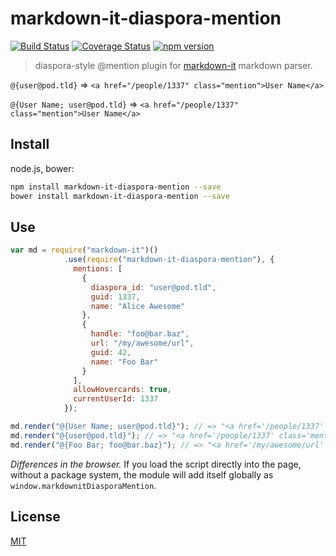 # markdown-it-diaspora-mention

[![Build Status](https://img.shields.io/travis/diaspora/markdown-it-diaspora-mention/master.svg?style=flat)](https://travis-ci.org/diaspora/markdown-it-diaspora-mention)
[![Coverage Status](https://coveralls.io/repos/github/diaspora/markdown-it-diaspora-mention/badge.svg?branch=master)](https://coveralls.io/github/diaspora/markdown-it-diaspora-mention?branch=master)
[![npm version](https://img.shields.io/npm/v/markdown-it-diaspora-mention.svg?style=flat)](https://npmjs.com/package/markdown-it-diaspora-mention)

> diaspora-style @mention plugin for [markdown-it](https://github.com/markdown-it/markdown-it) markdown parser.

`@{user@pod.tld}` => `<a href="/people/1337" class="mention">User Name</a>`

`@{User Name; user@pod.tld}` => `<a href="/people/1337" class="mention">User Name</a>`

## Install

node.js, bower:

```bash
npm install markdown-it-diaspora-mention --save
bower install markdown-it-diaspora-mention --save
```

## Use

```js
var md = require("markdown-it")()
            .use(require("markdown-it-diaspora-mention"), {
              mentions: [
                {
                  diaspora_id: "user@pod.tld",
                  guid: 1337,
                  name: "Alice Awesome"
                },
                {
                  handle: "foo@bar.baz",
                  url: "/my/awesome/url",
                  guid: 42,
                  name: "Foo Bar"
                }
              ],
              allowHovercards: true,
              currentUserId: 1337
            });

md.render("@{User Name; user@pod.tld}"); // => "<a href='/people/1337' class='mention'>User Name</a>"
md.render("@{user@pod.tld}"); // => "<a href='/people/1337' class='mention'>Alice Awesome</a>"
md.render("@{Foo Bar; foo@bar.baz}"); // => "<a href='/my/awesome/url' class='mention hovercardable'>Foo Bar</a>"
```

_Differences in the browser._ If you load the script directly into the page, without a
package system, the module will add itself globally as `window.markdownitDiasporaMention`.

## License

[MIT](https://github.com/svbergerem/markdown-it-hashtag/blob/master/LICENSE)
